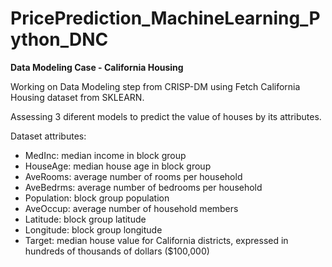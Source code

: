 # PricePrediction_MachineLearning_Python_DNC
**Data Modeling Case - California Housing**

Working on Data Modeling step from CRISP-DM using Fetch California Housing dataset from SKLEARN.

Assessing 3 diferent models to predict the value of houses by its attributes.

Dataset attributes:
- MedInc:        median income in block group
- HouseAge:      median house age in block group
- AveRooms:      average number of rooms per household
- AveBedrms:     average number of bedrooms per household
- Population:    block group population
- AveOccup:      average number of household members
- Latitude:      block group latitude
- Longitude:     block group longitude
- Target: median house value for California districts, expressed in hundreds of thousands of dollars ($100,000)
